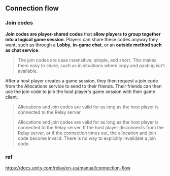 ## Connection flow


### Join codes

**Join codes are player-shared codes** that **allow players to group together into a logical game session**. Players can share these codes anyway they want, such as through a **Lobby**, **in-game chat**, or an **outside method such as chat service**.

> The join codes are case insensitive, simple, and short. This makes them easy to share, such as in situations where copy and pasting isn't available.

After a host player creates a game session, they then request a join code from the Allocations service to send to their friends. Their friends can then use the join code to join the host player's game session with their game client.

> Allocations and join codes are valid for as long as the host player is connected to the Relay server.

> Allocations and join codes are valid for as long as the host player is connected to the Relay server. If the host player disconnects from the Relay server, or if the connection times out, the allocation and join code become invalid. There is no way to explicitly invalidate a join code.


### ref
https://docs.unity.com/relay/en-us/manual/connection-flow
